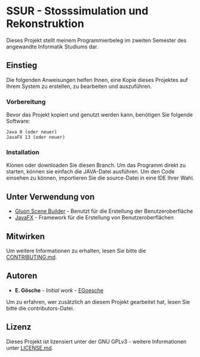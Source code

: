 # SSUR - Stosssimulation und Rekonstruktion

Dieses Projekt stellt meinem Programmierbeleg im zweiten Semester des angewandte Informatik Studiums dar.

## Einstieg

Die folgenden Anweisungen helfen Ihnen, eine Kopie dieses Projektes auf Ihrem System zu erstellen, zu bearbeiten und auszuführen.

### Vorbereitung

Bevor das Projekt kopiert und genutzt werden kann, benötigen Sie folgende Software:

```
Java 8 (oder neuer)
JavaFX 13 (oder neuer)
```

### Installation

Klonen oder downloaden Sie diesen Branch. Um das Programm direkt zu starten, können sie einfach die JAVA-Datei ausführen.
Um den Code einsehen zu können, importieren Sie die source-Datei in eine IDE Ihrer Wahl.

## Unter Verwendung von

* [Gluon Scene Builder](https://gluonhq.com/products/scene-builder/) - Benutzt für die Erstellung der Benutzeroberfläche
* [JavaFX](https://openjfx.io/) - Framework für die Erstellung von Benutzeroberflächen

## Mitwirken

Um weitere Informationen zu erhalten, lesen Sie bitte die [CONTRIBUTING.md](CONTRIBUTING.md).

## Autoren

* **E. Gösche** - *Initial work* - [EGoesche](https://github.com/EGoesche)

Um zu erfahren, wer zusätzlich an diesem Projekt gearbeitet hat, lesen Sie bitte die contributors-Datei.

## Lizenz

Dieses Projekt ist lizensiert unter der GNU GPLv3 - weitere Informationen unter [LICENSE.md](LICENSE.md).
